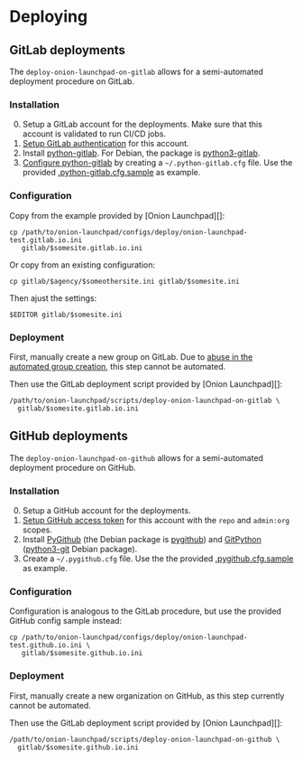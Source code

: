 # Deploying

## GitLab deployments

The `deploy-onion-launchpad-on-gitlab` allows for a semi-automated deployment
procedure on GitLab.

### Installation

0. Setup a GitLab account for the deployments. Make sure that this account is
   validated to run CI/CD jobs.
1. [Setup GitLab authentication][] for this account.
2. Install [python-gitlab](https://python-gitlab.readthedocs.io).
   For Debian, the package is [python3-gitlab](https://tracker.debian.org/pkg/python-gitlab).
3. [Configure python-gitlab][] by creating a `~/.python-gitlab.cfg` file. Use the provided
   [.python-gitlab.cfg.sample][] as example.

[Setup GitLab authentication]: https://docs.gitlab.com/ee/api/#authentication
[Configure python-gitlab]: https://python-gitlab.readthedocs.io/en/stable/cli-usage.html?highlight=configuration#configuration-files
[.python-gitlab.cfg.sample]: configs/deploy/.python-gitlab.cfg.sample

### Configuration

Copy from the example provided by [Onion Launchpad][]:

    cp /path/to/onion-launchpad/configs/deploy/onion-launchpad-test.gitlab.io.ini
       gitlab/$somesite.gitlab.io.ini

Or copy from an existing configuration:

    cp gitlab/$agency/$someothersite.ini gitlab/$somesite.ini

Then ajust the settings:

    $EDITOR gitlab/$somesite.ini

### Deployment

First, manually create a new group on GitLab. Due to [abuse in the automated
group creation][], this step cannot be automated.

Then use the GitLab deployment script provided by [Onion Launchpad][]:

    /path/to/onion-launchpad/scripts/deploy-onion-launchpad-on-gitlab \
      gitlab/$somesite.gitlab.io.ini

[abuse in the automated group creation]: https://gitlab.com/gitlab-org/gitlab/-/issues/244345#note_1021388399

## GitHub deployments

The `deploy-onion-launchpad-on-github` allows for a semi-automated deployment
procedure on GitHub.

### Installation

0. Setup a GitHub account for the deployments.
1. [Setup GitHub access token][] for this account with the `repo` and `admin:org` scopes.
2. Install [PyGithub][] (the Debian package is [pygithub][]) and [GitPython][]
   ([python3-git][] Debian package).
3. Create a `~/.pygithub.cfg` file. Use the the provided [.pygithub.cfg.sample][] as example.

[Setup GitHub access token]: https://docs.github.com/en/authentication/keeping-your-account-and-data-secure/creating-a-personal-access-token
[PyGithub]: https://github.com/PyGithub/PyGithub
[pygithub]: https://tracker.debian.org/pygithub
[GitPython]: https://gitpython.readthedocs.io/en/stable/index.html
[python3-git]: https://tracker.debian.org/python-git
[.pygithub.cfg.sample]: configs/deploy/.pygithub.cfg.sample

### Configuration

Configuration is analogous to the GitLab procedure, but use the provided GitHub config sample instead:

    cp /path/to/onion-launchpad/configs/deploy/onion-launchpad-test.github.io.ini \
       gitlab/$somesite.github.io.ini

### Deployment

First, manually create a new organization on GitHub, as this step currently
cannot be automated.

Then use the GitLab deployment script provided by [Onion Launchpad][]:

    /path/to/onion-launchpad/scripts/deploy-onion-launchpad-on-github \
      gitlab/$somesite.github.io.ini
